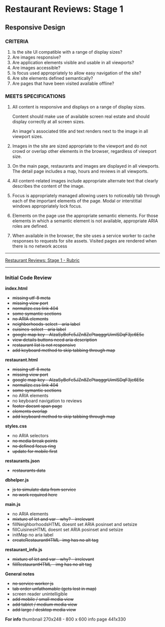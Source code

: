 # Restaurant Reviews: Stage 1

## Responsive Design

### CRITERIA

1. Is the site UI compatible with a range of display sizes?
2. Are images responsive?
3. Are application elements visible and usable in all viewports?
4. Are images accessible?
5. Is focus used appropriately to allow easy navigation of the site?
6. Are site elements defined semantically?
7. Are pages that have been visited available offline?

### MEETS SPECIFICATIONS

1. All content is responsive and displays on a range of display sizes.

    Content should make use of available screen real estate and should display correctly at all screen sizes.

    An image's associated title and text renders next to the image in all viewport sizes.

2. Images in the site are sized appropriate to the viewport and do not crowd or overlap other elements in the browser, regardless of viewport size.

3. On the main page, restaurants and images are displayed in all viewports. The detail page includes a map, hours and reviews in all viewports.

4. All content-related images include appropriate alternate text that clearly describes the content of the image.

5. Focus is appropriately managed allowing users to noticeably tab through each of the important elements of the page. Modal or interstitial windows appropriately lock focus.

6. Elements on the page use the appropriate semantic elements. For those elements in which a semantic element is not available, appropriate ARIA roles are defined.

7. When available in the browser, the site uses a service worker to cache responses to requests for site assets. Visited pages are rendered when there is no network access

---

[Restaurant Reviews: Stage 1 - Rubric](https://review.udacity.com/#!/rubrics/1090/view)

---

### Initial Code Review

**index.html**

* ~~missing utf-8 meta~~
* ~~missing view port~~
* ~~normalize.css link 404~~
* ~~some symantic sections~~
* ~~no ARIA elements~~
* ~~neighborhoods-select - aria label~~
* ~~cuisines-select - aria label~~
* ~~google map key - AIzaSyBeFc5JZn8ZcPtaqggrUimISDqF3jc6E5c~~
* ~~view details buttons need aria description~~
* ~~restaurant list is not responsive~~
* ~~add keyboard method to skip tabbing through map~~

**restaurant.html**

* ~~missing utf-8 meta~~ 
* ~~missing view port~~
* ~~google map key - AIzaSyBeFc5JZn8ZcPtaqggrUimISDqF3jc6E5c~~
* ~~normalize.css link 404~~    
* ~~some symantic sections~~
* no ARIA elements
* no keyboard navigation to reviews
* ~~footer doesnt span page~~
* ~~elements overlap~~
* ~~add keyboard method to skip tabbing through map~~

 
**styles.css**

* no ARIA selectors 
* ~~no media break points~~
* ~~no defined focus ring~~
* ~~update for mobile first~~


**restaurants.json**

* ~~restaurants data~~

**dbhelper.js**

* ~~js to simulate data from service~~
* ~~no work required here~~

**main.js**

* no ARIA elements
* ~~mixture of let and var - why? - irrelevant~~
* fillNeighborhoodsHTML doesnt set ARIA posinset and setsize
* fillCuisinesHTML doesnt set ARIA posinset and setsize
* initMap no aria label
* ~~createRestaurantHTML- img has no alt tag~~


**restaurant_info.js**

* ~~mixture of let and var - why? - irrelevant~~
* ~~fillRestaurantHTML - img has no alt tag~~

**General notes**

* ~~no service worker js~~
* ~~tab order unfathomable (gets lost in map)~~
* screen reader unintelligible
* ~~add mobile / small media view~~
* ~~add tablet / medium media view~~
* ~~add large / desktop media view~~

**For info**
thumbnail 270x248 - 800 x 600
info page 441x330

